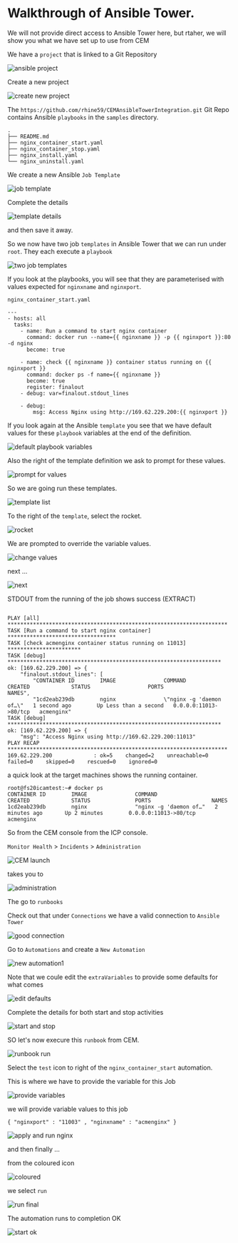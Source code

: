 # Walkthrough of Ansible Tower.

We will not provide direct access to Ansible Tower here, but rtaher, we will show you what we have set up to use from CEM

We have a `project` that is linked to a Git Repository

![ansible project](images/2020/01/ansible-project.png)

Create a new project

![create new project](images/2020/01/create-new-project.png)

The `https://github.com/rhine59/CEMAnsibleTowerIntegration.git` Git Repo contains Ansible `playbooks` in the `samples` directory.

```
.
├── README.md
├── nginx_container_start.yaml
├── nginx_container_stop.yaml
├── nginx_install.yaml
└── nginx_uninstall.yaml
```
We create a new Ansible `Job Template`

![job template](images/2020/01/job-template.png)

Complete the details

![template details](images/2020/01/template-details.png)

and then save it away.

So we now have two job `templates` in Ansible Tower that we can run under `root`. They each execute a `playbook`

![two job templates](images/2020/01/two-job-templates.png)

If you look at the playbooks, you will see that they are parameterised with values expected for `nginxname` and `nginxport`.

```
nginx_container_start.yaml

---
- hosts: all
  tasks:
    - name: Run a command to start nginx container
      command: docker run --name={{ nginxname }} -p {{ nginxport }}:80 -d nginx
      become: true

    - name: check {{ nginxname }} container status running on {{ nginxport }}
      command: docker ps -f name={{ nginxname }}
      become: true
      register: finalout
    - debug: var=finalout.stdout_lines

    - debug:
        msg: Access Nginx using http://169.62.229.200:{{ nginxport }}
```

If you look again at the Ansible `template` you see that we have default values for these `playbook` variables at the end of the definition.

![default playbook variables](images/2020/01/default-playbook-variables.png)

Also the right of the template definition we ask to prompt for these values.

![prompt for values](images/2020/01/prompt-for-values.png)

So we are going run these templates.

![template list](images/2020/01/template-list.png)

To the right of the `template`, select the rocket.

![rocket](images/2020/01/rocket.png)

We are prompted to override the variable values.

![change values](images/2020/01/change-values.png)

next ...

![next](images/2020/01/next.png)

STDOUT from the running of the job shows success (EXTRACT)

```

PLAY [all] *********************************************************************
TASK [Run a command to start nginx container] **********************************
TASK [check acmenginx container status running on 11013] ***********************
TASK [debug] *******************************************************************
ok: [169.62.229.200] => {
    "finalout.stdout_lines": [
        "CONTAINER ID        IMAGE               COMMAND                  CREATED             STATUS                  PORTS                   NAMES",
        "1cd2eab239db        nginx               \"nginx -g 'daemon of…\"   1 second ago        Up Less than a second   0.0.0.0:11013->80/tcp   acmenginx"
TASK [debug] *******************************************************************
ok: [169.62.229.200] => {
    "msg": "Access Nginx using http://169.62.229.200:11013"
PLAY RECAP *********************************************************************
169.62.229.200             : ok=5    changed=2    unreachable=0    failed=0    skipped=0    rescued=0    ignored=0   
```

a quick look at the target machines shows the running container.

```
root@fs20icamtest:~# docker ps
CONTAINER ID        IMAGE               COMMAND                  CREATED             STATUS              PORTS                   NAMES
1cd2eab239db        nginx               "nginx -g 'daemon of…"   2 minutes ago       Up 2 minutes        0.0.0.0:11013->80/tcp   acmenginx
```

So from the CEM console from the ICP console.

`Monitor Health` > `Incidents` > `Administration`

![CEM launch](images/2020/01/cem-launch.png)

takes you to

![administration](images/2020/01/administration.png)

The go to `runbooks`

Check out that under `Connections` we have a valid connection to `Ansible Tower`

![good connection](images/2020/01/good-connection.png)

Go to `Automations` and create a `New Automation`

![new automation1](images/2020/01/new-automation1.png)

Note that we coule edit the `extraVariables` to provide some defaults for what comes

![edit defaults](images/2020/01/edit-defaults.png)

Complete the details for both start and stop activities

![start and stop](images/2020/01/start-and-stop.png)

SO let's now execure this `runbook` from CEM.

![runbook run](images/2020/01/runbook-run.png)

Select the `test` icon to right of the `nginx_container_start` automation.

This is where we have to provide the variable for this Job

![provide variables](images/2020/01/provide-variables.png)

we will provide variable values to this job

```
{ "nginxport" : "11003" , "nginxname" : "acmenginx" }
```

![apply and run nginx](images/2020/01/apply-and-run-nginx.png)

and then finally ...

from the coloured icon

![coloured](images/2020/01/coloured.png)

we select `run`

![run final](images/2020/01/run-final.png)

The automation runs to completion OK

![start ok](images/2020/01/start-ok.png)

